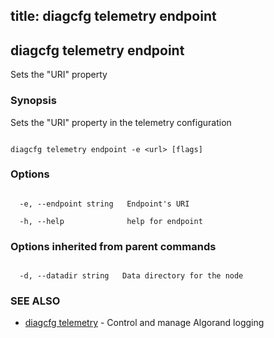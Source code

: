 title: diagcfg telemetry endpoint
---
## diagcfg telemetry endpoint



Sets the "URI" property



### Synopsis



Sets the "URI" property in the telemetry configuration



```

diagcfg telemetry endpoint -e <url> [flags]

```



### Options



```

  -e, --endpoint string   Endpoint's URI

  -h, --help              help for endpoint

```



### Options inherited from parent commands



```

  -d, --datadir string   Data directory for the node

```



### SEE ALSO



* [diagcfg telemetry](../../telemetry/telemetry/)	 - Control and manage Algorand logging



